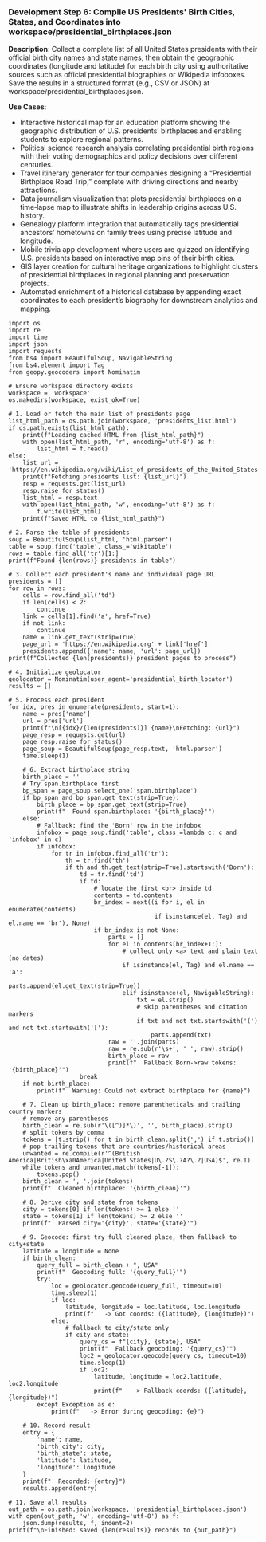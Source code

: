 ### Development Step 6: Compile US Presidents' Birth Cities, States, and Coordinates into workspace/presidential_birthplaces.json

**Description**: Collect a complete list of all United States presidents with their official birth city names and state names, then obtain the geographic coordinates (longitude and latitude) for each birth city using authoritative sources such as official presidential biographies or Wikipedia infoboxes. Save the results in a structured format (e.g., CSV or JSON) at workspace/presidential_birthplaces.json.

**Use Cases**:
- Interactive historical map for an education platform showing the geographic distribution of U.S. presidents’ birthplaces and enabling students to explore regional patterns.
- Political science research analysis correlating presidential birth regions with their voting demographics and policy decisions over different centuries.
- Travel itinerary generator for tour companies designing a “Presidential Birthplace Road Trip,” complete with driving directions and nearby attractions.
- Data journalism visualization that plots presidential birthplaces on a time‐lapse map to illustrate shifts in leadership origins across U.S. history.
- Genealogy platform integration that automatically tags presidential ancestors’ hometowns on family trees using precise latitude and longitude.
- Mobile trivia app development where users are quizzed on identifying U.S. presidents based on interactive map pins of their birth cities.
- GIS layer creation for cultural heritage organizations to highlight clusters of presidential birthplaces in regional planning and preservation projects.
- Automated enrichment of a historical database by appending exact coordinates to each president’s biography for downstream analytics and mapping.

```
import os
import re
import time
import json
import requests
from bs4 import BeautifulSoup, NavigableString
from bs4.element import Tag
from geopy.geocoders import Nominatim

# Ensure workspace directory exists
workspace = 'workspace'
os.makedirs(workspace, exist_ok=True)

# 1. Load or fetch the main list of presidents page
list_html_path = os.path.join(workspace, 'presidents_list.html')
if os.path.exists(list_html_path):
    print(f"Loading cached HTML from {list_html_path}")
    with open(list_html_path, 'r', encoding='utf-8') as f:
        list_html = f.read()
else:
    list_url = 'https://en.wikipedia.org/wiki/List_of_presidents_of_the_United_States'
    print(f"Fetching presidents list: {list_url}")
    resp = requests.get(list_url)
    resp.raise_for_status()
    list_html = resp.text
    with open(list_html_path, 'w', encoding='utf-8') as f:
        f.write(list_html)
    print(f"Saved HTML to {list_html_path}")

# 2. Parse the table of presidents
soup = BeautifulSoup(list_html, 'html.parser')
table = soup.find('table', class_='wikitable')
rows = table.find_all('tr')[1:]
print(f"Found {len(rows)} presidents in table")

# 3. Collect each president's name and individual page URL
presidents = []
for row in rows:
    cells = row.find_all('td')
    if len(cells) < 2:
        continue
    link = cells[1].find('a', href=True)
    if not link:
        continue
    name = link.get_text(strip=True)
    page_url = 'https://en.wikipedia.org' + link['href']
    presidents.append({'name': name, 'url': page_url})
print(f"Collected {len(presidents)} president pages to process")

# 4. Initialize geolocator
geolocator = Nominatim(user_agent='presidential_birth_locator')
results = []

# 5. Process each president
for idx, pres in enumerate(presidents, start=1):
    name = pres['name']
    url = pres['url']
    print(f"\n[{idx}/{len(presidents)}] {name}\nFetching: {url}")
    page_resp = requests.get(url)
    page_resp.raise_for_status()
    page_soup = BeautifulSoup(page_resp.text, 'html.parser')
    time.sleep(1)

    # 6. Extract birthplace string
    birth_place = ''
    # Try span.birthplace first
    bp_span = page_soup.select_one('span.birthplace')
    if bp_span and bp_span.get_text(strip=True):
        birth_place = bp_span.get_text(strip=True)
        print(f"  Found span.birthplace: '{birth_place}'")
    else:
        # Fallback: find the 'Born' row in the infobox
        infobox = page_soup.find('table', class_=lambda c: c and 'infobox' in c)
        if infobox:
            for tr in infobox.find_all('tr'):
                th = tr.find('th')
                if th and th.get_text(strip=True).startswith('Born'):
                    td = tr.find('td')
                    if td:
                        # locate the first <br> inside td
                        contents = td.contents
                        br_index = next((i for i, el in enumerate(contents)
                                         if isinstance(el, Tag) and el.name == 'br'), None)
                        if br_index is not None:
                            parts = []
                            for el in contents[br_index+1:]:
                                # collect only <a> text and plain text (no dates)
                                if isinstance(el, Tag) and el.name == 'a':
                                    parts.append(el.get_text(strip=True))
                                elif isinstance(el, NavigableString):
                                    txt = el.strip()
                                    # skip parentheses and citation markers
                                    if txt and not txt.startswith('(') and not txt.startswith('['):
                                        parts.append(txt)
                            raw = ''.join(parts)
                            raw = re.sub(r'\s+', ' ', raw).strip()
                            birth_place = raw
                            print(f"  Fallback Born->raw tokens: '{birth_place}'")
                    break
    if not birth_place:
        print(f"  Warning: Could not extract birthplace for {name}")

    # 7. Clean up birth_place: remove parentheticals and trailing country markers
    # remove any parentheses
    birth_clean = re.sub(r'\([^)]*\)', '', birth_place).strip()
    # split tokens by comma
    tokens = [t.strip() for t in birth_clean.split(',') if t.strip()]
    # pop trailing tokens that are countries/historical areas
    unwanted = re.compile(r'^(British America|British\xa0America|United States|U\.?S\.?A?\.?|USA)$', re.I)
    while tokens and unwanted.match(tokens[-1]):
        tokens.pop()
    birth_clean = ', '.join(tokens)
    print(f"  Cleaned birthplace: '{birth_clean}'")

    # 8. Derive city and state from tokens
    city = tokens[0] if len(tokens) >= 1 else ''
    state = tokens[1] if len(tokens) >= 2 else ''
    print(f"  Parsed city='{city}', state='{state}'")

    # 9. Geocode: first try full cleaned place, then fallback to city+state
    latitude = longitude = None
    if birth_clean:
        query_full = birth_clean + ", USA"
        print(f"  Geocoding full: '{query_full}'")
        try:
            loc = geolocator.geocode(query_full, timeout=10)
            time.sleep(1)
            if loc:
                latitude, longitude = loc.latitude, loc.longitude
                print(f"   -> Got coords: ({latitude}, {longitude})")
            else:
                # fallback to city/state only
                if city and state:
                    query_cs = f"{city}, {state}, USA"
                    print(f"  Fallback geocoding: '{query_cs}'")
                    loc2 = geolocator.geocode(query_cs, timeout=10)
                    time.sleep(1)
                    if loc2:
                        latitude, longitude = loc2.latitude, loc2.longitude
                        print(f"   -> Fallback coords: ({latitude}, {longitude})")
        except Exception as e:
            print(f"   -> Error during geocoding: {e}")

    # 10. Record result
    entry = {
        'name': name,
        'birth_city': city,
        'birth_state': state,
        'latitude': latitude,
        'longitude': longitude
    }
    print(f"  Recorded: {entry}")
    results.append(entry)

# 11. Save all results
out_path = os.path.join(workspace, 'presidential_birthplaces.json')
with open(out_path, 'w', encoding='utf-8') as f:
    json.dump(results, f, indent=2)
print(f"\nFinished: saved {len(results)} records to {out_path}")
```